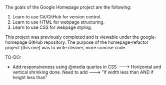 The goals of the Google Homepage project are the following:
1) Learn to use Git/GitHub for version control.
2) Learn to use HTML for webpage structuring.
3) Learn to use CSS for webpage styling.

This project was previously completed and is viewable under the google-homepage GitHub repository. The purpose of the homepage-refactor project (this one) was to write cleaner, more concise code.

TO-DO:
* Add responsiveness using @media queries in CSS
---> Horizontal and vertical shrinking done. Need to add
---> "if width less than AND if height less than"